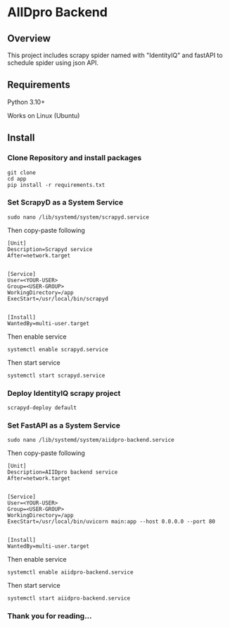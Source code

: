 # AIIDpro Backend
## Overview
This project includes scrapy spider named with "IdentityIQ" and fastAPI to schedule spider using json API.
## Requirements
Python 3.10+

Works on Linux (Ubuntu)
## Install
### Clone Repository and install packages
<pre><code>git clone
cd app
pip install -r requirements.txt
</code></pre>
### Set ScrapyD as a System Service
<pre><code>sudo nano /lib/systemd/system/scrapyd.service</code></pre>
<p>Then copy-paste following</p>
<pre><code>[Unit]
Description=Scrapyd service
After=network.target
<br>
[Service]
User=&lt;YOUR-USER&gt;
Group=&lt;USER-GROUP&gt;
WorkingDirectory=/app
ExecStart=/usr/local/bin/scrapyd
<br>
[Install]
WantedBy=multi-user.target
</code></pre>
<p>Then enable service</p>
<pre><code>systemctl enable scrapyd.service
</code></pre>
<p>Then start service</p>
<pre><code>systemctl start scrapyd.service</code></pre>

### Deploy IdentityIQ scrapy project
<pre><code>scrapyd-deploy default</code></pre>

### Set FastAPI as a System Service
<pre><code>sudo nano /lib/systemd/system/aiidpro-backend.service</code></pre>
<p>Then copy-paste following</p>
<pre><code>[Unit]
Description=AIIDpro backend service
After=network.target
<br>
[Service]
User=&lt;YOUR-USER&gt;
Group=&lt;USER-GROUP&gt;
WorkingDirectory=/app
ExecStart=/usr/local/bin/uvicorn main:app --host 0.0.0.0 --port 80
<br>
[Install]
WantedBy=multi-user.target
</code></pre>
<p>Then enable service</p>
<pre><code>systemctl enable aiidpro-backend.service
</code></pre>
<p>Then start service</p>
<pre><code>systemctl start aiidpro-backend.service</code></pre>

### Thank you for reading...
